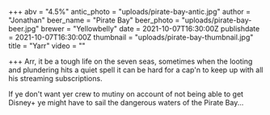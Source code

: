 +++
abv = "4.5%"
antic_photo = "uploads/pirate-bay-antic.jpg"
author = "Jonathan"
beer_name = "Pirate Bay"
beer_photo = "uploads/pirate-bay-beer.jpg"
brewer = "Yellowbelly"
date = 2021-10-07T16:30:00Z
publishdate = 2021-10-07T16:30:00Z
thumbnail = "uploads/pirate-bay-thumbnail.jpg"
title = "Yarr"
video = ""

+++
Arr, it be a tough life on the seven seas, sometimes when the looting and plundering hits a quiet spell it can be hard for a cap'n to keep up with all his streaming subscriptions. 

If ye don't want yer crew to mutiny on account of not being able to get Disney+ ye might have to sail the dangerous waters of the Pirate Bay...